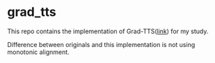 grad_tts
===

This repo contains the implementation of Grad-TTS([link](https://arxiv.org/abs/2105.06337)) for my study.

Difference between originals and this implementation is not using monotonic alignment.